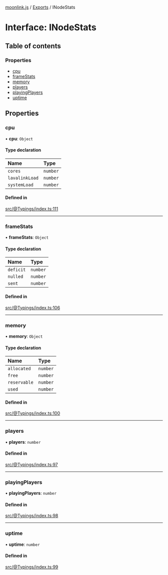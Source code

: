 [moonlink.js](../README.md) / [Exports](../modules.md) / INodeStats

# Interface: INodeStats

## Table of contents

### Properties

- [cpu](INodeStats.md#cpu)
- [frameStats](INodeStats.md#framestats)
- [memory](INodeStats.md#memory)
- [players](INodeStats.md#players)
- [playingPlayers](INodeStats.md#playingplayers)
- [uptime](INodeStats.md#uptime)

## Properties

### cpu

• **cpu**: `Object`

#### Type declaration

| Name | Type |
| :------ | :------ |
| `cores` | `number` |
| `lavalinkLoad` | `number` |
| `systemLoad` | `number` |

#### Defined in

[src/@Typings/index.ts:111](https://github.com/Ecliptia/moonlink.js/blob/a19be7d/src/@Typings/index.ts#L111)

___

### frameStats

• **frameStats**: `Object`

#### Type declaration

| Name | Type |
| :------ | :------ |
| `deficit` | `number` |
| `nulled` | `number` |
| `sent` | `number` |

#### Defined in

[src/@Typings/index.ts:106](https://github.com/Ecliptia/moonlink.js/blob/a19be7d/src/@Typings/index.ts#L106)

___

### memory

• **memory**: `Object`

#### Type declaration

| Name | Type |
| :------ | :------ |
| `allocated` | `number` |
| `free` | `number` |
| `reservable` | `number` |
| `used` | `number` |

#### Defined in

[src/@Typings/index.ts:100](https://github.com/Ecliptia/moonlink.js/blob/a19be7d/src/@Typings/index.ts#L100)

___

### players

• **players**: `number`

#### Defined in

[src/@Typings/index.ts:97](https://github.com/Ecliptia/moonlink.js/blob/a19be7d/src/@Typings/index.ts#L97)

___

### playingPlayers

• **playingPlayers**: `number`

#### Defined in

[src/@Typings/index.ts:98](https://github.com/Ecliptia/moonlink.js/blob/a19be7d/src/@Typings/index.ts#L98)

___

### uptime

• **uptime**: `number`

#### Defined in

[src/@Typings/index.ts:99](https://github.com/Ecliptia/moonlink.js/blob/a19be7d/src/@Typings/index.ts#L99)
